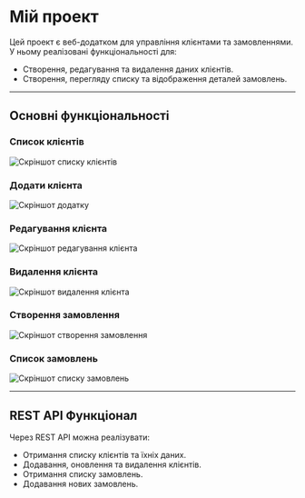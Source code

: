 # Мій проект
Цей проект є веб-додатком для управління клієнтами та замовленнями. У ньому реалізовані функціональності для:
- Створення, редагування та видалення даних клієнтів.
- Створення, перегляду списку та відображення деталей замовлень.

---

## Основні функціональності

### Список клієнтів
![Скріншот списку клієнтів](images/Screenshot_2024-11-18_004526.png)

### Додати клієнта
![Скріншот додатку](images/Screenshot_2024-11-18_004401.png)

### Редагування клієнта
![Скріншот редагування клієнта](images/Screenshot_2024-11-18_004902.png)

### Видалення клієнта
![Скріншот видалення клієнта](images/Screenshot_2024-11-18_004725.png)

### Створення замовлення
![Скріншот створення замовлення](images/Screenshot_2024-11-18_005050.png)

### Список замовлень
![Скріншот списку замовлень](images/Screenshot_2024-11-18_005204.png)

---

## REST API Функціонал

Через REST API можна реалізувати:
- Отримання списку клієнтів та їхніх даних.
- Додавання, оновлення та видалення клієнтів.
- Отримання списку замовлень.
- Додавання нових замовлень.
